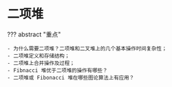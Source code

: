 # 二项堆

??? abstract "重点"

    - 为什么需要二项堆？二项堆和二叉堆上的几个基本操作时间复杂性；
    - 二项堆定义和存储结构；
    - 二项堆上合并操作及过程；
    - Fibnacci 堆优于二项堆的操作有哪些？
    - 二项堆或 Fibonacci 堆在哪些图论算法上有应用？

